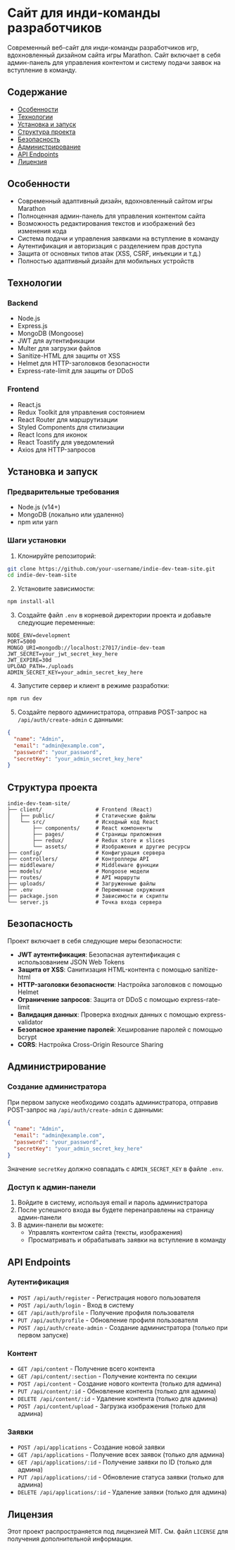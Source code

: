 # Сайт для инди-команды разработчиков

Современный веб-сайт для инди-команды разработчиков игр, вдохновленный дизайном сайта игры Marathon. Сайт включает в себя админ-панель для управления контентом и систему подачи заявок на вступление в команду.

## Содержание

- [Особенности](#особенности)
- [Технологии](#технологии)
- [Установка и запуск](#установка-и-запуск)
- [Структура проекта](#структура-проекта)
- [Безопасность](#безопасность)
- [Администрирование](#администрирование)
- [API Endpoints](#api-endpoints)
- [Лицензия](#лицензия)

## Особенности

- Современный адаптивный дизайн, вдохновленный сайтом игры Marathon
- Полноценная админ-панель для управления контентом сайта
- Возможность редактирования текстов и изображений без изменения кода
- Система подачи и управления заявками на вступление в команду
- Аутентификация и авторизация с разделением прав доступа
- Защита от основных типов атак (XSS, CSRF, инъекции и т.д.)
- Полностью адаптивный дизайн для мобильных устройств

## Технологии

### Backend
- Node.js
- Express.js
- MongoDB (Mongoose)
- JWT для аутентификации
- Multer для загрузки файлов
- Sanitize-HTML для защиты от XSS
- Helmet для HTTP-заголовков безопасности
- Express-rate-limit для защиты от DDoS

### Frontend
- React.js
- Redux Toolkit для управления состоянием
- React Router для маршрутизации
- Styled Components для стилизации
- React Icons для иконок
- React Toastify для уведомлений
- Axios для HTTP-запросов

## Установка и запуск

### Предварительные требования
- Node.js (v14+)
- MongoDB (локально или удаленно)
- npm или yarn

### Шаги установки

1. Клонируйте репозиторий:
```bash
git clone https://github.com/your-username/indie-dev-team-site.git
cd indie-dev-team-site
```

2. Установите зависимости:
```bash
npm install-all
```

3. Создайте файл `.env` в корневой директории проекта и добавьте следующие переменные:
```
NODE_ENV=development
PORT=5000
MONGO_URI=mongodb://localhost:27017/indie-dev-team
JWT_SECRET=your_jwt_secret_key_here
JWT_EXPIRE=30d
UPLOAD_PATH=./uploads
ADMIN_SECRET_KEY=your_admin_secret_key_here
```

4. Запустите сервер и клиент в режиме разработки:
```bash
npm run dev
```

5. Создайте первого администратора, отправив POST-запрос на `/api/auth/create-admin` с данными:
```json
{
  "name": "Admin",
  "email": "admin@example.com",
  "password": "your_password",
  "secretKey": "your_admin_secret_key_here"
}
```

## Структура проекта

```
indie-dev-team-site/
├── client/                 # Frontend (React)
│   ├── public/             # Статические файлы
│   └── src/                # Исходный код React
│       ├── components/     # React компоненты
│       ├── pages/          # Страницы приложения
│       ├── redux/          # Redux store и slices
│       └── assets/         # Изображения и другие ресурсы
├── config/                 # Конфигурация сервера
├── controllers/            # Контроллеры API
├── middleware/             # Middleware функции
├── models/                 # Mongoose модели
├── routes/                 # API маршруты
├── uploads/                # Загруженные файлы
├── .env                    # Переменные окружения
├── package.json            # Зависимости и скрипты
└── server.js               # Точка входа сервера
```

## Безопасность

Проект включает в себя следующие меры безопасности:

- **JWT аутентификация**: Безопасная аутентификация с использованием JSON Web Tokens
- **Защита от XSS**: Санитизация HTML-контента с помощью sanitize-html
- **HTTP-заголовки безопасности**: Настройка заголовков с помощью Helmet
- **Ограничение запросов**: Защита от DDoS с помощью express-rate-limit
- **Валидация данных**: Проверка входных данных с помощью express-validator
- **Безопасное хранение паролей**: Хеширование паролей с помощью bcrypt
- **CORS**: Настройка Cross-Origin Resource Sharing

## Администрирование

### Создание администратора

При первом запуске необходимо создать администратора, отправив POST-запрос на `/api/auth/create-admin` с данными:

```json
{
  "name": "Admin",
  "email": "admin@example.com",
  "password": "your_password",
  "secretKey": "your_admin_secret_key_here"
}
```

Значение `secretKey` должно совпадать с `ADMIN_SECRET_KEY` в файле `.env`.

### Доступ к админ-панели

1. Войдите в систему, используя email и пароль администратора
2. После успешного входа вы будете перенаправлены на страницу админ-панели
3. В админ-панели вы можете:
   - Управлять контентом сайта (тексты, изображения)
   - Просматривать и обрабатывать заявки на вступление в команду

## API Endpoints

### Аутентификация

- `POST /api/auth/register` - Регистрация нового пользователя
- `POST /api/auth/login` - Вход в систему
- `GET /api/auth/profile` - Получение профиля пользователя
- `PUT /api/auth/profile` - Обновление профиля пользователя
- `POST /api/auth/create-admin` - Создание администратора (только при первом запуске)

### Контент

- `GET /api/content` - Получение всего контента
- `GET /api/content/:section` - Получение контента по секции
- `POST /api/content` - Создание нового контента (только для админа)
- `PUT /api/content/:id` - Обновление контента (только для админа)
- `DELETE /api/content/:id` - Удаление контента (только для админа)
- `POST /api/content/upload` - Загрузка изображения (только для админа)

### Заявки

- `POST /api/applications` - Создание новой заявки
- `GET /api/applications` - Получение всех заявок (только для админа)
- `GET /api/applications/:id` - Получение заявки по ID (только для админа)
- `PUT /api/applications/:id` - Обновление статуса заявки (только для админа)
- `DELETE /api/applications/:id` - Удаление заявки (только для админа)

## Лицензия

Этот проект распространяется под лицензией MIT. См. файл `LICENSE` для получения дополнительной информации.
